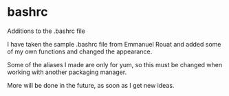 bashrc
======

Additions to the .bashrc file

I have taken the sample .bashrc file from Emmanuel Rouat and added some of my own functions
and changed the appearance.

Some of the aliases I made are only for yum, so this must be changed when working with 
another packaging manager.

More will be done in the future, as soon as I get new ideas.
